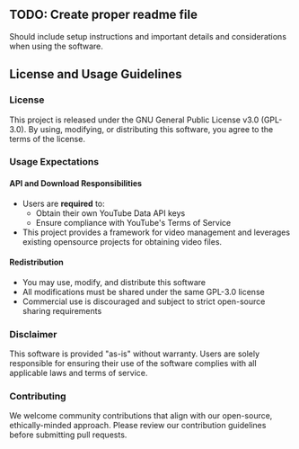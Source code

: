 ## TODO: Create proper readme file
Should include setup instructions and important details and considerations when using the software.

## License and Usage Guidelines

### License
This project is released under the GNU General Public License v3.0 (GPL-3.0). By using, modifying, or distributing this software, you agree to the terms of the license.

### Usage Expectations

#### API and Download Responsibilities
- Users are **required** to:
  - Obtain their own YouTube Data API keys
  - Ensure compliance with YouTube's Terms of Service
- This project provides a framework for video management and leverages existing opensource projects for obtaining video files.

#### Redistribution
- You may use, modify, and distribute this software
- All modifications must be shared under the same GPL-3.0 license
- Commercial use is discouraged and subject to strict open-source sharing requirements

### Disclaimer
This software is provided "as-is" without warranty. Users are solely responsible for ensuring their use of the software complies with all applicable laws and terms of service.

### Contributing
We welcome community contributions that align with our open-source, ethically-minded approach. Please review our contribution guidelines before submitting pull requests.

